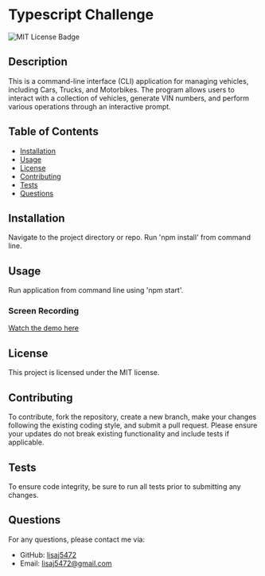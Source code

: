# Typescript Challenge

<img src="https://img.shields.io/badge/License-MIT-yellow.svg" alt="MIT License Badge">

## Description
This is a command-line interface (CLI) application for managing vehicles, including Cars, Trucks, and Motorbikes. The program allows users to interact with a collection of vehicles, generate VIN numbers, and perform various operations through an interactive prompt.

## Table of Contents
- [Installation](#installation)
- [Usage](#usage)
- [License](#license)
- [Contributing](#contributing)
- [Tests](#tests)
- [Questions](#questions)

## Installation
Navigate to the project directory or repo. Run 'npm install' from command line.

## Usage
Run application from command line using 'npm start'.

### Screen Recording
[Watch the demo here](https://drive.google.com/file/d/1-5Ss3KMQI3DIpRONd7DZIjdexxz1ZAu7/view?usp=sharing)

## License
This project is licensed under the MIT license.

## Contributing
To contribute, fork the repository, create a new branch, make your changes following the existing coding style, and submit a pull request. Please ensure your updates do not break existing functionality and include tests if applicable.

## Tests
To ensure code integrity, be sure to run all tests prior to submitting any changes.

## Questions
For any questions, please contact me via:
- GitHub: [lisaj5472](https://github.com/lisaj5472)
- Email: lisaj5472@gmail.com
